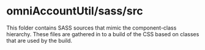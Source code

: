 # omniAccountUtil/sass/src

This folder contains SASS sources that mimic the component-class hierarchy. These files
are gathered in to a build of the CSS based on classes that are used by the build.
